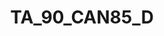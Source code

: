 ---
title: TA_90_CAN85_D
description: Preview of data (note that colours used may not well represent the data)
logo: /jkan/img/TA_90_CAN85_D.png
---